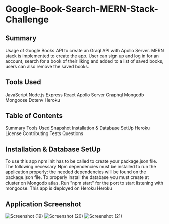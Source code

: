 
# Google-Book-Search-MERN-Stack-Challenge
## Summary
Usage of Google Books API to create an Graql API with Apollo Server. MERN stack is implemented to create the app. User can sign up and log in for an account, search for a book of their liking and added to a list of saved books, users can also remove the saved books.

## Tools Used
JavaScript
Node.js
Express
React
Apollo Server
Graphql
Mongodb
Mongoose
Dotenv
Heroku
## Table of Contents
Summary
Tools Used
Snapshot
Installation & Database SetUp
Heroku
License
Contributing
Tests
Questions
## Installation & Database SetUp
To use this app npm init has to be called to create your package.json file.
The following necessary Npm dependencies must be installed to run the application properly: the needed dependencies will be found on the package.json file.
To properly install the database you must create at cluster on Mongodb atlas.
Run "npm start" for the port to start listening with mongoose.
This app is deployed on Heroku
Heroku
## Application Screenshot

![Screenshot (19)](https://user-images.githubusercontent.com/83927859/150647866-cc3e7227-c4c9-4aea-9795-227e982e44db.png)
![Screenshot (20)](https://user-images.githubusercontent.com/83927859/150647868-8c83ece7-924e-4a2a-8759-682cb61fc7f3.png)
![Screenshot (21)](https://user-images.githubusercontent.com/83927859/150647873-a51a5455-a31b-4dd2-beb6-101ad125323f.png)
